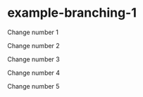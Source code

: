 # example-branching-1

Change number 1

Change number 2

Change number 3

Change number 4

Change number 5